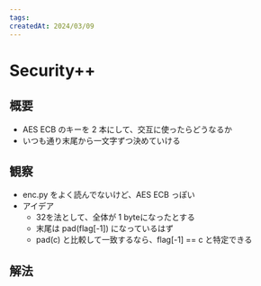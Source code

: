 ```yaml
---
tags:
createdAt: 2024/03/09
---
```


# Security++

## 概要

* AES ECB のキーを 2 本にして、交互に使ったらどうなるか
* いつも通り末尾から一文字ずつ決めていける

## 観察

* enc.py をよく読んでないけど、AES ECB っぽい
* アイデア
  * 32を法として、全体が 1 byteになったとする
  * 末尾は pad(flag[-1]) になっているはず
  * pad(c) と比較して一致するなら、flag[-1] == c と特定できる

## 解法
